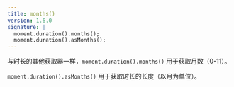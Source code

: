 ```yaml
---
title: months()
version: 1.6.0
signature: |
  moment.duration().months();
  moment.duration().asMonths();
---
```



与时长的其他获取器一样，`moment.duration().months()` 用于获取月数（0-11）。

`moment.duration().asMonths()` 用于获取时长的长度（以月为单位）。

